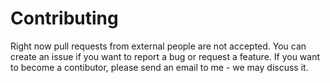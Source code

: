 # Contributing

Right now pull requests from external people are not accepted. You can create an issue if you want to report a bug or request a feature.
If you want to become a contibutor, please send an email to me - we may discuss it.
